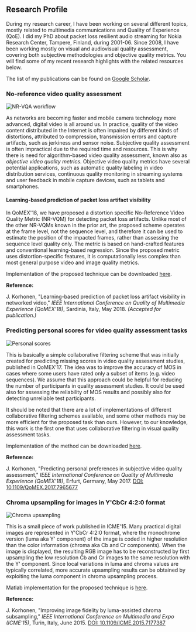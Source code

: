 ## Research Profile

During my research career, I have been working on several different topics, mostly related to multimedia communications and Quality of Experience (QoE). I did my PhD about packet loss resilient audio streaming for Nokia Research Center, Tampere, Finland, during 2001-06. Since 2008, I have been working mostly on visual and audiovisual quality assessment, covering both subjective methodologies and objective quality metrics. You will find some of my recent research highlights with the related resources below.

The list of my publications can be found on [Google Scholar](https://scholar.google.com/citations?hl=en&user=IrbP5FUAAAAJ).


### No-reference video quality assessment

![NR-VQA workflow](https://jarikorhonen.github.io/nr-vqa.png "NR-VQA workflow")

As networks are becoming faster and mobile camera technology more advanced, digital video is all around us. In practice, quality of the video content distributed in the Internet is often impaired by different kinds of distortions, attributed to compression, transmission errors and capture artifacts, such as jerkiness and sensor noise. Subjective quality assessment is often impractical due to the required time and resources. This is why there is need for algorithm-based video quality assessment, known also as *objective video quality metrics*. Objective video quality metrics have several potential applications, such as automatic quality labeling in video distribution services, continuous quality monitoring in streaming systems and user feedback in mobile capture devices, such as tablets and smartphones.

#### Learning-based prediction of packet loss artifact visibility

In QoMEX'18, we have proposed a distortion specific No-Reference Video Quality Metric (NR-VQM) for detecting packet loss artifacts. Unlike most of the other NR-VQMs known in the prior art, the proposed scheme operates at the frame level, not the sequence level, and therefore it can be used to estimate the position of the impacted frames, rather than assessing the sequence level quality only. The metric is based on hand-crafted features and conventional learning-based regression. Since the proposed metric uses distortion-specific features, it is computationally less complex than most general purpose video and image quality metrics.

Implementation of the proposed technique can be downloaded [here](https://github.com/jarikorhonen/nr-vqa-packetloss).

**Reference:**

J. Korhonen, "Learning-based prediction of packet loss artifact visibility in networked video," *IEEE International Conference on Quality of Multimedia Experience (QoMEX'18)*, Sardinia, Italy, May 2018. *(Accepted for publication.)*

### Predicting personal scores for video quality assessment tasks

![Personal scores](https://jarikorhonen.github.io/personal_score.png "Personal scores")

This is basically a simple collaborative filtering scheme that was initially created for predicting missing scores in video quality assessment studies, published in QoMEX'17. The idea was to improve the accuracy of MOS in cases where some users have rated only a subset of items (e.g. video sequences). We assume that this approach could be helpful for reducing the number of participants in quality assessment studies. It could be used also for assessing the reliability of MOS results and possibly also for detecting unreliable test participants.

It should be noted that there are a lot of implementations of different collaborative filtering schemes available, and some other methods may be more efficient for the proposed task than ours. However, to our knowledge, this work is the first one that uses collaborative filtering in visual quality assessment tasks.

Implementation of the method can be downloaded [here](https://github.com/jarikorhonen/personal_scores).

**Reference:**

J. Korhonen, "Predicting personal preferences in subjective video quality assessment," *IEEE International Conference on Quality of Multimedia Experience (QoMEX'18)*, Erfurt, Germany, May 2017. [DOI: 10.1109/QoMEX.2017.7965677](https://doi.org/10.1109/QoMEX.2017.7965677)

### Chroma upsampling for images in Y'CbCr 4:2:0 format

![Chroma upsampling](https://jarikorhonen.github.io/chromaupsample.png "Chroma upsampling")

This is a small piece of work published in ICME'15. Many practical digital images are represented in Y'CbCr 4:2:0 format, where the monochrome version (luma aka Y' component) of the image is coded in higher resolution than the color information (chroma aka Cb and Cr components). When the image is displayed, the resulting RGB image has to be reconstructed by first upsampling the low resolution Cb and Cr images to the same resolution with the Y' component. Since local variations in luma and chroma values are typically correlated, more accurate upsampling results can be obtained by exploiting the luma component in chroma upsampling process.

Matlab implementation for the proposed technique is [here](https://github.com/jarikorhonen/chroma_upsampling).

**Reference:**

J. Korhonen, "Improving image fidelity by luma-assisted chroma subsampling," *IEEE International Conference on Multimedia and Expo (ICME'15)*, Turin, Italy, June 2015. [DOI: 10.1109/ICME.2015.7177387](https://doi.org/10.1109/ICME.2015.7177387)
